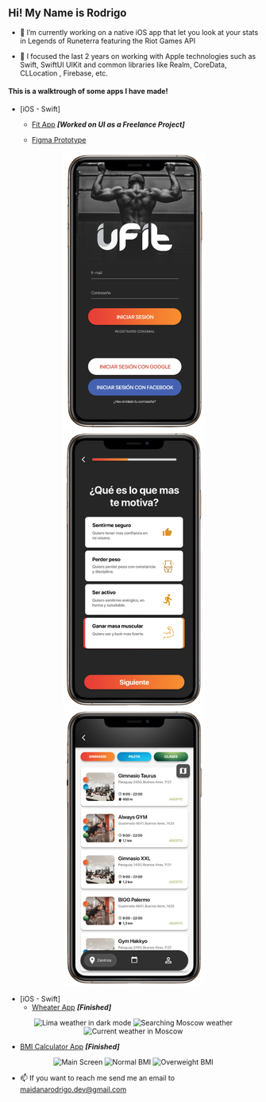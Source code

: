 ## Hi! My Name is Rodrigo 

- 🔭 I’m currently working on a native iOS app that let you look at your stats in Legends of Runeterra featuring the Riot Games API

- 💬 I focused the last 2 years on working with Apple technologies such as Swift, SwiftUI UIKit and common libraries like Realm, CoreData, CLLocation , Firebase, etc.
#### This is a walktrough of some apps I have made!

* [iOS - Swift]
  * [Fit App](https://github.com/RodeoGithub/Fit-App) **_[Worked on UI as a Freelance Project]_**

  * [Figma Prototype](https://www.figma.com/proto/6cltCTV290NzS2Wrsqjr3f/Fit-App-(Copy)?node-id=14%3A1&starting-point-node-id=14%3A1&scaling=scale-down)

<p align="center">
  <img src="/Images/UFit-iOS/ufit1.png" alt="UFit App Project">
  <img src="/Images/UFit-iOS/ufit2.png" alt="UFit App Project">
  <img src="/Images/UFit-iOS/ufit3.png" alt="UFit App Project">
</p>

* [iOS - Swift]
  * [Wheater App](https://www.github.com/RodeoGithub/Clima-iOS-App) **_[Finished]_**

<p align="center">
  <img src="/Images/Clima-iOS/lima_dark_mode.png" alt="Lima weather in dark mode" width="30%" height="30%">
  <img src="/Images/Clima-iOS/manual_search_moscow.png" alt="Searching Moscow weather" width="30%" height="30%"> 
  <img src="/Images/Clima-iOS/current_weather_moscow.png" alt="Current weather in Moscow" width="30%" height="30%">
</p>

  * [BMI Calculator App](https://www.github.com/RodeoGithub/BMI-Calculator-iOS-App) **_[Finished]_**
  
<p align="center">
  <img src="/Images/Bmi-Calculator-iOS/bmi_calculator_main_screen.png" alt="Main Screen" width="30%" height="30%"> 
  <img src="/Images/Bmi-Calculator-iOS/bmi_calculator_result.png" alt="Normal BMI" width="30%" height="30%"> 
  <img src="/Images/Bmi-Calculator-iOS/bmi_calculator_result_overweight.png" alt="Overweight BMI" width="30%" height="30%">
</p>


- 📫 If you want to reach me send me an email to maidanarodrigo.dev@gmail.com

<!--

<img src="/Images/Bmi-Calculator-iOS/bmi_calculator_main_screen.png" alt="-" width="30%" height="30%"> <img src="/Images/Bmi-Calculator-iOS/bmi_calculator_result.png" alt="Searching Moscow weather" width="30%" height="30%">

<!--
Here are some ideas to get you started:

- 🔭 I’m currently working on ...
- 🌱 I’m currently learning ...
- 👯 I’m looking to collaborate on ...
- 🤔 I’m looking for help with ...
- 💬 Ask me about ...

- 😄 Pronouns: ...
- ⚡ Fun fact: ...
-->
